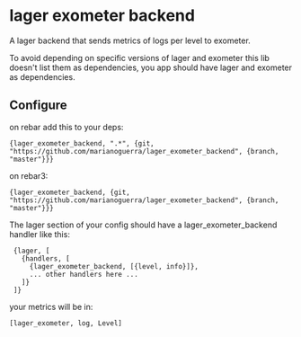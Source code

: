lager exometer backend
======================

A lager backend that sends metrics of logs per level to exometer.

To avoid depending on specific versions of lager and exometer this lib
doesn't list them as dependencies, you app should have lager and exometer
as dependencies.

Configure
---------

on rebar add this to your deps:

    {lager_exometer_backend, ".*", {git, "https://github.com/marianoguerra/lager_exometer_backend", {branch, "master"}}}

on rebar3:

    {lager_exometer_backend, {git, "https://github.com/marianoguerra/lager_exometer_backend", {branch, "master"}}}

The lager section of your config should have a lager_exometer_backend
handler like this:

     {lager, [
       {handlers, [
         {lager_exometer_backend, [{level, info}]},
         ... other handlers here ...
       ]}
     ]}

your metrics will be in:

    [lager_exometer, log, Level]
